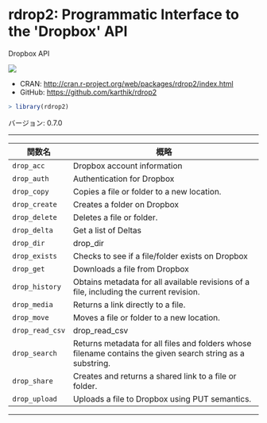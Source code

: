 
# rdrop2: Programmatic Interface to the 'Dropbox' API

Dropbox API

[![](http://www.r-pkg.org/badges/version/rdrop2)](http://cran.rstudio.com/web/packages/rdrop2/index.html)

* CRAN: http://cran.r-project.org/web/packages/rdrop2/index.html
* GitHub: https://github.com/karthik/rdrop2


```r
> library(rdrop2)
```

バージョン: 0.7.0

-----



| 関数名 | 概略 |
|--------|------|
| `drop_acc` | Dropbox account information |
| `drop_auth` | Authentication for Dropbox |
| `drop_copy` | Copies a file or folder to a new location. |
| `drop_create` | Creates a folder on Dropbox |
| `drop_delete` | Deletes a file or folder. |
| `drop_delta` | Get a list of Deltas |
| `drop_dir` | drop_dir |
| `drop_exists` | Checks to see if a file/folder exists on Dropbox |
| `drop_get` | Downloads a file from Dropbox |
| `drop_history` | Obtains metadata for all available revisions of a file, including the current revision. |
| `drop_media` | Returns a link directly to a file. |
| `drop_move` | Moves a file or folder to a new location. |
| `drop_read_csv` | drop_read_csv |
| `drop_search` | Returns metadata for all files and folders whose filename contains the given search string as a substring. |
| `drop_share` | Creates and returns a shared link to a file or folder. |
| `drop_upload` | Uploads a file to Dropbox using PUT semantics. |

-----
